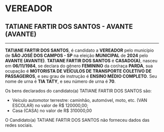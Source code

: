 # VEREADOR
## TATIANE FARTIR DOS SANTOS - AVANTE (AVANTE)
---
**TATIANE FARTIR DOS SANTOS**, é candidato a **VEREADOR** pelo município de **SÃO JOSÉ DOS CAMPOS - SP** na eleição **MUNICIPAL** de **2024** pelo **AVANTE (AVANTE)**.
**TATIANE FARTIR DOS SANTOS** é **CASADO(A)**, nasceu em **06/11/1984**, se declara do gênero **FEMININO** da cor/raça **PARDA**, sua ocupação é **MOTORISTA DE VEÍCULOS DE TRANSPORTE COLETIVO DE PASSAGEIROS**, e seu grau de instrução é **ENSINO MÉDIO COMPLETO**.
Seu nome de urna é **TIA TATY**, e seu número de urna é **70**.

Os bens declarados do candidato(a) TATIANE FARTIR DOS SANTOS são: 
- Veículo automotor terrestre: caminhão, automóvel, moto, etc. (VAN ESCOLAR) no valor de R$ 120000,00;
- Casa (CASA) no valor de R$ 310000,00

O Candidato(a) TATIANE FARTIR DOS SANTOS não forneceu dados das redes sociais.